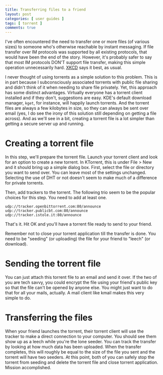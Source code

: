 ```yaml
---
title: Transferring files to a friend
layout: post
categories: [ user guides ]
tags: [ torrent ]
comments: true
---
```


I've often encountered the need to transfer one or more files (of various sizes) to someone who's otherwise reachable by instant messaging.
If file transfer over IM protocols was supported by all existing protocols, that would have been the end of the story.
However, it's probably safer to say that most IM protocols DON'T support file transfer, making this simple operation unnecessarily hard.
[XKCD](http://xkcd.com/949/) says it best, as usual.

I never thought of using torrents as a simple solution to this problem.
This is in part because I subconsciously associated torrents with public file sharing and didn't think of it when needing to share file privately.
Yet, this approach has some distinct advantages.
Virtually everyone has a torrent client installed and if they don't, suggestions are easy.
KDE's default download manager, `kget`, for instance, will happily launch torrents.
And the torrent files are always a few kilobytes in size, so they can always be sent over email (yes, I do see the irony of this solution still depending on getting a file across).
And as we'll see in a bit, creating a torrent file is a lot simpler than getting a secure server up and running.

# Creating a torrent file

In this step, we'll prepare the torrent file.
Launch your torrent client and look for an option to create a new torrent.
In KTorrent, this is under File > New and it should bring up a simple dialog box.
First, select the file or directory you want to send over.
You can leave most of the settings unchanged.
Selecting the use of DHT or not doesn't seem to make much of a difference for private torrents.

Then, add trackers to the torrent.
The following trio seem to be the popular choices for this step.
You need to add at least one.

    udp://tracker.openbittorrent.com:80/announce
    udp://tracker.publicbt.com:80/announce
    udp://tracker.istole.it:80/announce

That's it.
Hit OK and you'll have a torrent file ready to send to your friend.

Remember not to close your torrent application till the transfer is done.
You need to be "seeding" (or uploading) the file for your friend to "leech" (or download).

# Sending the torrent file

You can just attach this torrent file to an email and send it over.
If the two of you are tech savvy, you could encrypt the file using your friend's public key so that the file can't be opened by anyone else.
You might just want to do that for all your mails, actually.
A mail client like kmail makes this very simple to do.

# Transferring the files

When your friend launches the torrent, their torrent client will use the tracker to make a direct connection to your computer.
You should see them show up as a leech while you're the lone seeder.
You can track the transfer by looking at how much data has been uploaded.
When the transfer completes, this will roughly be equal to the size of the file you sent and the torrent will have two seeders.
At this point, both of you can safely stop the torrent from seeding and delete the torrent file and close torrent application.
Mission accomplished.

